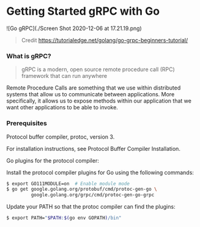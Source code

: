 # Getting Started gRPC with Go

![Go gRPC](./Screen Shot 2020-12-06 at 17.21.19.png)
> Credit https://tutorialedge.net/golang/go-grpc-beginners-tutorial/

### What is gRPC?

>  gRPC is a modern, open source remote procedure call (RPC) framework that can run anywhere

Remote Procedure Calls are something that we use within distributed systems that allow us to communicate between applications. More specifically, it allows us to expose methods within our application that we want other applications to be able to invoke.

### Prerequisites
Protocol buffer compiler, protoc, version 3.

For installation instructions, see Protocol Buffer Compiler Installation.

Go plugins for the protocol compiler:

Install the protocol compiler plugins for Go using the following commands:
```bash
$ export GO111MODULE=on  # Enable module mode
$ go get google.golang.org/protobuf/cmd/protoc-gen-go \
         google.golang.org/grpc/cmd/protoc-gen-go-grpc
```

Update your PATH so that the protoc compiler can find the plugins:
```bash
$ export PATH="$PATH:$(go env GOPATH)/bin"
```
